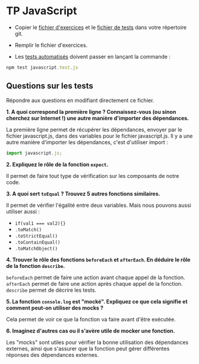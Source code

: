 # TP JavaScript

- Copier le [fichier d'exercices](../assets/javascript.js) et le [fichier de tests](../assets/javascript.test.js) dans votre répertoire git.

- Remplir le fichier d'exercices.

- Les [tests automatisés](../assets/javascript.test.js) doivent passer en lançant la commande :

```js
npm test javascript.test.js
```

## Questions sur les tests 
Répondre aux questions en modifiant directement ce fichier.

**1. A quoi correspond la première ligne ? Connaissez-vous (ou sinon cherchez sur Internet !) une autre manière d'importer des dépendances.**

La première ligne permet de récupérer les dépendances, envoyer par le fichier javascript.js, dans des variables pour le fichier javascript.js.
Il y a une autre manière d'importer les dépendances, c'est d'utiliser import : 
```js
import javascript.js;
```

**2. Expliquez le rôle de la fonction `expect`.**

Il permet de faire tout type de vérification sur les composants de notre code.

**3. A quoi sert `toEqual` ? Trouvez 5 autres fonctions similaires.**

Il permet de vérifier l'égalité entre deux variables. Mais nous pouvons aussi utiliser aussi :
- ```if(val1 === val2){}```
- ```.toMatch()```
- ```.toStrictEqual()```
- ```.toContainEqual()```
- ```.toMatchObject()```

**4. Trouver le rôle des fonctions `beforeEach` et `afterEach`. En déduire le rôle de la fonction `describe`.**

`beforeEach` permet de faire une action avant chaque appel de la fonction. `afterEach` permet de faire une action après chaque appel de la fonction.
`describe` permet de décrire les tests.

**5. La fonction `console.log` est "mocké". Expliquez ce que cela signifie et comment peut-on utiliser des mocks ?**

Cela permet de voir ce que la fonction va faire avant d'être exécutée. 

**6. Imaginez d'autres cas ou il s'avère utile de mocker une fonction.**

Les "mocks" sont utiles pour vérifier la bonne utilisation des dépendances externes, ainsi que s'assurer que la fonction peut gérer différentes réponses des dépendances externes.
